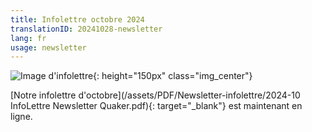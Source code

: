 ```yaml
---
title: Infolettre octobre 2024
translationID: 20241028-newsletter
lang: fr
usage: newsletter
---
```

![Image d'infolettre](/assets/images/email-icon.avif){: height="150px" class="img_center"}

[Notre infolettre d'octobre](/assets/PDF/Newsletter-infolettre/2024-10 InfoLettre Newsletter Quaker.pdf){: target="_blank"} est maintenant en ligne.
